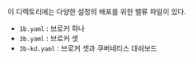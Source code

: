 
이 디렉토리에는 다양한 설정의 배포를 위한 밸류 파일이 있다.

- `1b.yaml` : 브로커 하나
- `3b.yaml` : 브로커 셋
- `3b-kd.yaml` : 브로커 셋과 쿠버네티스 대쉬보드

